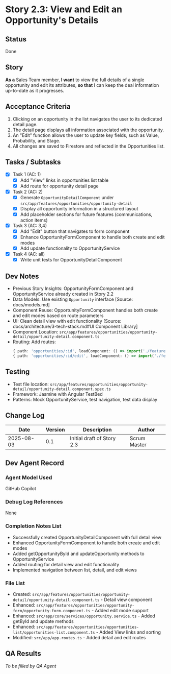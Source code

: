# Story 2.3: View and Edit an Opportunity's Details

## Status
Done

## Story
**As a** Sales Team member,
**I want** to view the full details of a single opportunity and edit its attributes,
**so that** I can keep the deal information up-to-date as it progresses.

## Acceptance Criteria
1. Clicking on an opportunity in the list navigates the user to its dedicated detail page.
2. The detail page displays all information associated with the opportunity.
3. An "Edit" function allows the user to update key fields, such as Value, Probability, and Stage.
4. All changes are saved to Firestore and reflected in the Opportunities list.

## Tasks / Subtasks
- [x] Task 1 (AC: 1)
  - [x] Add "View" links in opportunities list table
  - [x] Add route for opportunity detail page

- [x] Task 2 (AC: 2)
  - [x] Generate `OpportunityDetailComponent` under `src/app/features/opportunities/opportunity-detail`
  - [x] Display all opportunity information in a structured layout
  - [x] Add placeholder sections for future features (communications, action items)

- [x] Task 3 (AC: 3,4)
  - [x] Add "Edit" button that navigates to form component
  - [x] Enhance OpportunityFormComponent to handle both create and edit modes
  - [x] Add update functionality to OpportunityService

- [x] Task 4 (AC: all)
  - [x] Write unit tests for OpportunityDetailComponent

## Dev Notes
- Previous Story Insights: OpportunityFormComponent and OpportunityService already created in Story 2.2
- Data Models: Use existing `Opportunity` interface
  [Source: docs/models.md]
- Component Reuse: OpportunityFormComponent handles both create and edit modes based on route parameters
- UI: Clean detail view with edit functionality
  [Source: docs/architecture/3-tech-stack.md#UI Component Library]
- Component Location: `src/app/features/opportunities/opportunity-detail/opportunity-detail.component.ts`
- Routing: Add routes:
  ```ts
  { path: 'opportunities/:id', loadComponent: () => import('./features/opportunities/opportunity-detail/opportunity-detail.component').then(m => m.OpportunityDetailComponent), canActivate: [AuthGuard] }
  { path: 'opportunities/:id/edit', loadComponent: () => import('./features/opportunities/opportunity-form/opportunity-form.component').then(m => m.OpportunityFormComponent), canActivate: [AuthGuard] }
  ```

## Testing
- Test file location: `src/app/features/opportunities/opportunity-detail/opportunity-detail.component.spec.ts`
- Framework: Jasmine with Angular TestBed
- Patterns: Mock OpportunityService, test navigation, test data display

## Change Log
| Date       | Version | Description                    | Author       |
|------------|---------|--------------------------------|--------------|
| 2025-08-03 | 0.1     | Initial draft of Story 2.3     | Scrum Master |

## Dev Agent Record
### Agent Model Used
GitHub Copilot

### Debug Log References
None

### Completion Notes List
- Successfully created OpportunityDetailComponent with full detail view
- Enhanced OpportunityFormComponent to handle both create and edit modes
- Added getOpportunityById and updateOpportunity methods to OpportunityService
- Added routing for detail view and edit functionality
- Implemented navigation between list, detail, and edit views

### File List
- Created: `src/app/features/opportunities/opportunity-detail/opportunity-detail.component.ts` - Detail view component
- Enhanced: `src/app/features/opportunities/opportunity-form/opportunity-form.component.ts` - Added edit mode support
- Enhanced: `src/app/core/services/opportunity.service.ts` - Added getById and update methods
- Enhanced: `src/app/features/opportunities/opportunities-list/opportunities-list.component.ts` - Added View links and sorting
- Modified: `src/app/app.routes.ts` - Added detail and edit routes

## QA Results
*To be filled by QA Agent*
